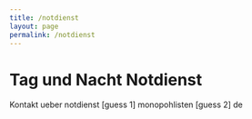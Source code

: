 ```yaml
---
title: /notdienst
layout: page
permalink: /notdienst
---
```


# Tag und Nacht Notdienst

Kontakt ueber notdienst [guess 1] monopohlisten [guess 2] de
